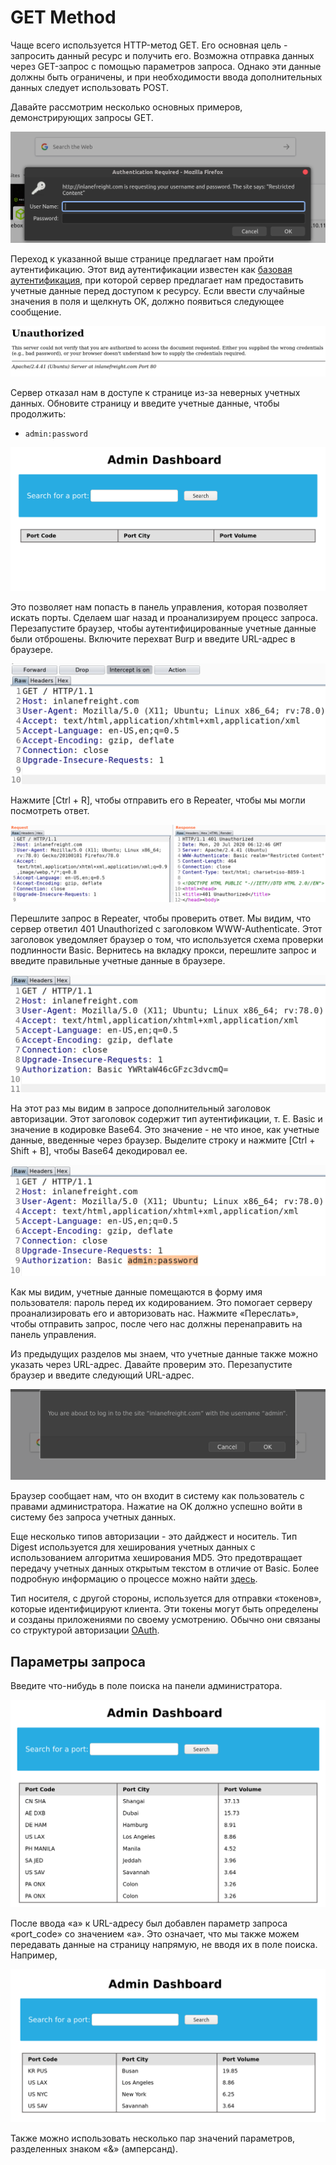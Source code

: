 # GET Method

Чаще всего используется HTTP-метод GET. Его основная цель - запросить данный ресурс и получить его. Возможна отправка данных через GET-запрос с помощью параметров запроса. Однако эти данные должны быть ограничены, и при необходимости ввода дополнительных данных следует использовать POST.

Давайте рассмотрим несколько основных примеров, демонстрирующих запросы GET.

![](../../.gitbook/assets/image%20%2827%29.png)

Переход к указанной выше странице предлагает нам пройти аутентификацию. Этот вид аутентификации известен как [базовая аутентификация](https://en.wikipedia.org/wiki/Basic_access_authentication), при которой сервер предлагает нам предоставить учетные данные перед доступом к ресурсу. Если ввести случайные значения в поля и щелкнуть OK, должно появиться следующее сообщение.

![](../../.gitbook/assets/image%20%2822%29.png)

Сервер отказал нам в доступе к странице из-за неверных учетных данных. Обновите страницу и введите учетные данные, чтобы продолжить:

* `admin:password`

![](../../.gitbook/assets/image%20%2824%29.png)

Это позволяет нам попасть в панель управления, которая позволяет искать порты. Сделаем шаг назад и проанализируем процесс запроса. Перезапустите браузер, чтобы аутентифицированные учетные данные были отброшены. Включите перехват Burp и введите URL-адрес в браузере.

![](../../.gitbook/assets/image%20%2831%29.png)

Нажмите \[Ctrl + R\], чтобы отправить его в Repeater, чтобы мы могли посмотреть ответ.

![](../../.gitbook/assets/image%20%2833%29.png)

Перешлите запрос в Repeater, чтобы проверить ответ. Мы видим, что сервер ответил 401 Unauthorized с заголовком WWW-Authenticate. Этот заголовок уведомляет браузер о том, что используется схема проверки подлинности Basic. Вернитесь на вкладку прокси, перешлите запрос и введите правильные учетные данные в браузере.

![](../../.gitbook/assets/image%20%2828%29.png)

На этот раз мы видим в запросе дополнительный заголовок авторизации. Этот заголовок содержит тип аутентификации, т. Е. Basic и значение в кодировке Base64. Это значение - не что иное, как учетные данные, введенные через браузер. Выделите строку и нажмите \[Ctrl + Shift + B\], чтобы Base64 декодировал ее.

![](../../.gitbook/assets/image%20%2820%29.png)

Как мы видим, учетные данные помещаются в форму имя пользователя: пароль перед их кодированием. Это помогает серверу проанализировать его и авторизовать нас. Нажмите «Переслать», чтобы отправить запрос, после чего нас должны перенаправить на панель управления.

Из предыдущих разделов мы знаем, что учетные данные также можно указать через URL-адрес. Давайте проверим это. Перезапустите браузер и введите следующий URL-адрес.

![](../../.gitbook/assets/image%20%2834%29.png)

Браузер сообщает нам, что он входит в систему как пользователь с правами администратора. Нажатие на OK должно успешно войти в систему без запроса учетных данных.

Еще несколько типов авторизации - это дайджест и носитель. Тип Digest используется для хеширования учетных данных с использованием алгоритма хеширования MD5. Это предотвращает передачу учетных данных открытым текстом в отличие от Basic. Более подробную информацию о процессе можно найти [здесь](https://tools.ietf.org/html/rfc7616).

Тип носителя, с другой стороны, используется для отправки «токенов», которые идентифицируют клиента. Эти токены могут быть определены и созданы приложениями по своему усмотрению. Обычно они связаны со структурой авторизации [OAuth](https://tools.ietf.org/html/rfc6749).

## Параметры запроса

Введите что-нибудь в поле поиска на панели администратора.

![](../../.gitbook/assets/image%20%2816%29.png)

После ввода «a» к URL-адресу был добавлен параметр запроса «port\_code» со значением «a». Это означает, что мы также можем передавать данные на страницу напрямую, не вводя их в поле поиска. Например,

![](../../.gitbook/assets/image%20%2818%29.png)

Также можно использовать несколько пар значений параметров, разделенных знаком «&» \(амперсанд\).

